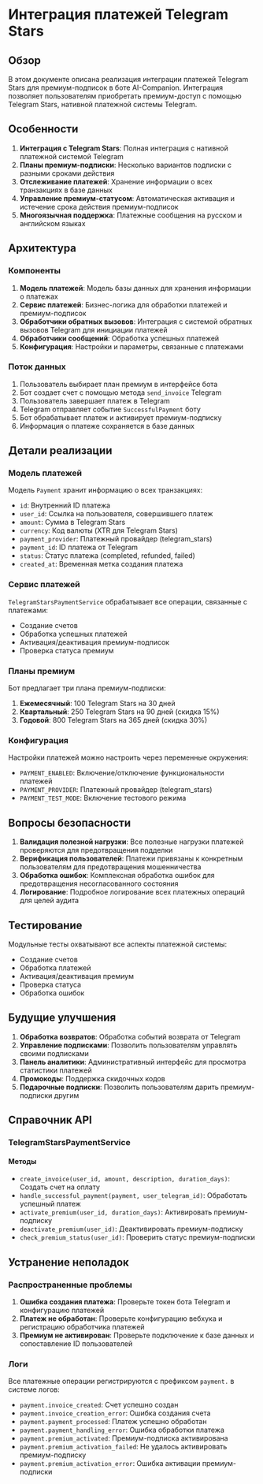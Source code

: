 # Интеграция платежей Telegram Stars

## Обзор

В этом документе описана реализация интеграции платежей Telegram Stars для премиум-подписок в боте AI-Companion. Интеграция позволяет пользователям приобретать премиум-доступ с помощью Telegram Stars, нативной платежной системы Telegram.

## Особенности

1. **Интеграция с Telegram Stars**: Полная интеграция с нативной платежной системой Telegram
2. **Планы премиум-подписки**: Несколько вариантов подписки с разными сроками действия
3. **Отслеживание платежей**: Хранение информации о всех транзакциях в базе данных
4. **Управление премиум-статусом**: Автоматическая активация и истечение срока действия премиум-подписок
5. **Многоязычная поддержка**: Платежные сообщения на русском и английском языках

## Архитектура

### Компоненты

1. **Модель платежей**: Модель базы данных для хранения информации о платежах
2. **Сервис платежей**: Бизнес-логика для обработки платежей и премиум-подписок
3. **Обработчики обратных вызовов**: Интеграция с системой обратных вызовов Telegram для инициации платежей
4. **Обработчики сообщений**: Обработка успешных платежей
5. **Конфигурация**: Настройки и параметры, связанные с платежами

### Поток данных

1. Пользователь выбирает план премиум в интерфейсе бота
2. Бот создает счет с помощью метода `send_invoice` Telegram
3. Пользователь завершает платеж в Telegram
4. Telegram отправляет событие `SuccessfulPayment` боту
5. Бот обрабатывает платеж и активирует премиум-подписку
6. Информация о платеже сохраняется в базе данных

## Детали реализации

### Модель платежей

Модель `Payment` хранит информацию о всех транзакциях:

- `id`: Внутренний ID платежа
- `user_id`: Ссылка на пользователя, совершившего платеж
- `amount`: Сумма в Telegram Stars
- `currency`: Код валюты (XTR для Telegram Stars)
- `payment_provider`: Платежный провайдер (telegram_stars)
- `payment_id`: ID платежа от Telegram
- `status`: Статус платежа (completed, refunded, failed)
- `created_at`: Временная метка создания платежа

### Сервис платежей

`TelegramStarsPaymentService` обрабатывает все операции, связанные с платежами:

- Создание счетов
- Обработка успешных платежей
- Активация/деактивация премиум-подписок
- Проверка статуса премиум

### Планы премиум

Бот предлагает три плана премиум-подписки:

1. **Ежемесячный**: 100 Telegram Stars на 30 дней
2. **Квартальный**: 250 Telegram Stars на 90 дней (скидка 15%)
3. **Годовой**: 800 Telegram Stars на 365 дней (скидка 30%)

### Конфигурация

Настройки платежей можно настроить через переменные окружения:

- `PAYMENT_ENABLED`: Включение/отключение функциональности платежей
- `PAYMENT_PROVIDER`: Платежный провайдер (telegram_stars)
- `PAYMENT_TEST_MODE`: Включение тестового режима

## Вопросы безопасности

1. **Валидация полезной нагрузки**: Все полезные нагрузки платежей проверяются для предотвращения подделки
2. **Верификация пользователей**: Платежи привязаны к конкретным пользователям для предотвращения мошенничества
3. **Обработка ошибок**: Комплексная обработка ошибок для предотвращения несогласованного состояния
4. **Логирование**: Подробное логирование всех платежных операций для целей аудита

## Тестирование

Модульные тесты охватывают все аспекты платежной системы:

- Создание счетов
- Обработка платежей
- Активация/деактивация премиум
- Проверка статуса
- Обработка ошибок

## Будущие улучшения

1. **Обработка возвратов**: Обработка событий возврата от Telegram
2. **Управление подписками**: Позволить пользователям управлять своими подписками
3. **Панель аналитики**: Административный интерфейс для просмотра статистики платежей
4. **Промокоды**: Поддержка скидочных кодов
5. **Подарочные подписки**: Позволить пользователям дарить премиум-подписки другим

## Справочник API

### TelegramStarsPaymentService

#### Методы

- `create_invoice(user_id, amount, description, duration_days)`: Создать счет на оплату
- `handle_successful_payment(payment, user_telegram_id)`: Обработать успешный платеж
- `activate_premium(user_id, duration_days)`: Активировать премиум-подписку
- `deactivate_premium(user_id)`: Деактивировать премиум-подписку
- `check_premium_status(user_id)`: Проверить статус премиум-подписки

## Устранение неполадок

### Распространенные проблемы

1. **Ошибка создания платежа**: Проверьте токен бота Telegram и конфигурацию платежей
2. **Платеж не обработан**: Проверьте конфигурацию вебхука и регистрацию обработчика платежей
3. **Премиум не активирован**: Проверьте подключение к базе данных и сопоставление ID пользователей

### Логи

Все платежные операции регистрируются с префиксом `payment.` в системе логов:

- `payment.invoice_created`: Счет успешно создан
- `payment.invoice_creation_error`: Ошибка создания счета
- `payment.payment_processed`: Платеж успешно обработан
- `payment.payment_handling_error`: Ошибка обработки платежа
- `payment.premium_activated`: Премиум-подписка активирована
- `payment.premium_activation_failed`: Не удалось активировать премиум-подписку
- `payment.premium_activation_error`: Ошибка активации премиум-подписки